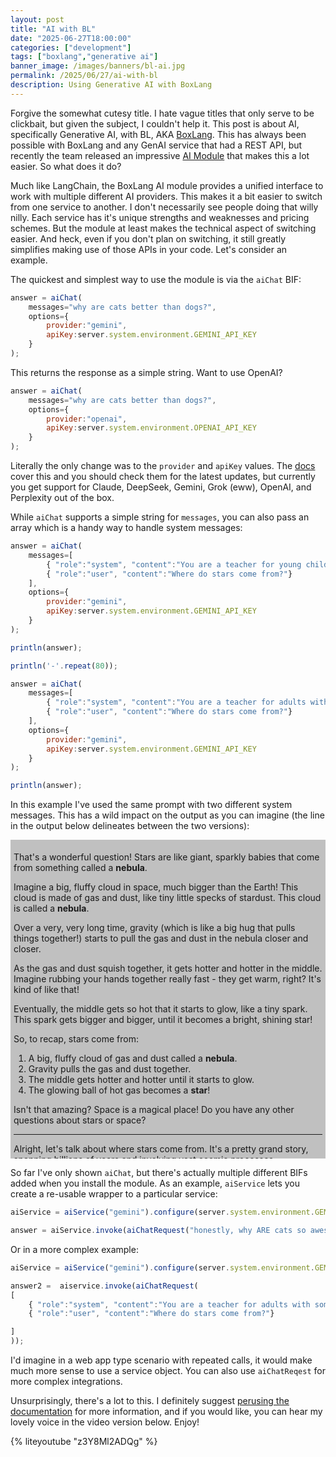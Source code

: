 ```yaml
---
layout: post
title: "AI with BL"
date: "2025-06-27T18:00:00"
categories: ["development"]
tags: ["boxlang","generative ai"]
banner_image: /images/banners/bl-ai.jpg
permalink: /2025/06/27/ai-with-bl
description: Using Generative AI with BoxLang
---
```


Forgive the somewhat cutesy title. I hate vague titles that only serve to be clickbait, but given the subject, I couldn't help it. This post is about AI, specifically Generative AI, with BL, AKA [BoxLang](https://boxlang.io). This has always been possible with BoxLang and any GenAI service that had a REST API, but recently the team released an impressive [AI Module](https://boxlang.ortusbooks.com/boxlang-framework/modularity/ai) that makes this a lot easier. So what does it do?

Much like LangChain, the BoxLang AI module provides a unified interface to work with multiple different AI providers. This makes it a bit easier to switch from one service to another. I don't necessarily see people doing that willy nilly. Each service has it's unique strengths and weaknesses and pricing schemes. But the module at least makes the technical aspect of switching easier. And heck, even if you don't plan on switching, it still greatly simplifies making use of those APIs in your code. Let's consider an example. 

The quickest and simplest way to use the module is via the `aiChat` BIF:

```js
answer = aiChat(
	messages="why are cats better than dogs?", 
	options={
		provider:"gemini", 
		apiKey:server.system.environment.GEMINI_API_KEY
	}
);
```

This returns the response as a simple string. Want to use OpenAI?

```js
answer = aiChat(
	messages="why are cats better than dogs?", 
	options={
		provider:"openai", 
		apiKey:server.system.environment.OPENAI_API_KEY
	}
);
```

Literally the only change was to the `provider` and `apiKey` values. The [docs](https://boxlang.ortusbooks.com/boxlang-framework/modularity/ai#providers) cover this and you should check them for the latest updates, but currently you get support for Claude, DeepSeek, Gemini, Grok (eww), OpenAI, and Perplexity out of the box. 

While `aiChat` supports a simple string for `messages`, you can also pass an array which is a handy way to handle system messages:

```js
answer = aiChat(
	messages=[
		{ "role":"system", "content":"You are a teacher for young children." },
		{ "role":"user", "content":"Where do stars come from?"}
	], 
	options={
		provider:"gemini", 
		apiKey:server.system.environment.GEMINI_API_KEY
	}
);

println(answer);

println('-'.repeat(80));

answer = aiChat(
	messages=[
		{ "role":"system", "content":"You are a teacher for adults with some scientific knowledge." },
		{ "role":"user", "content":"Where do stars come from?"}
	], 
	options={
		provider:"gemini", 
		apiKey:server.system.environment.GEMINI_API_KEY
	}
);

println(answer);
```

In this example I've used the same prompt with two different system messages. This has a wild impact on the output as you can imagine (the line in the output below delineates between the two versions): 

<div style="background-color: #c0c0c0; padding: 5px; max-height: 500px; overflow: scroll; margin-bottom: 10px">

That's a wonderful question! Stars are like giant, sparkly babies that come from something called a **nebula**.

Imagine a big, fluffy cloud in space, much bigger than the Earth! This cloud is made of gas and dust, like tiny little specks of stardust. This cloud is called a **nebula**.

Over a very, very long time, gravity (which is like a big hug that pulls things together!) starts to pull the gas and dust in the nebula closer and closer.

As the gas and dust squish together, it gets hotter and hotter in the middle.  Imagine rubbing your hands together really fast - they get warm, right?  It's kind of like that!

Eventually, the middle gets so hot that it starts to glow, like a tiny spark. This spark gets bigger and bigger, until it becomes a bright, shining star!

So, to recap, stars come from:

1.  A big, fluffy cloud of gas and dust called a **nebula**.
2.  Gravity pulls the gas and dust together.
3.  The middle gets hotter and hotter until it starts to glow.
4.  The glowing ball of hot gas becomes a **star**!

Isn't that amazing? Space is a magical place! Do you have any other questions about stars or space?

--------------------------------------------------------------------------------
Alright, let's talk about where stars come from. It's a pretty grand story, spanning billions of years and involving vast cosmic processes.

Essentially, stars are born from **giant clouds of gas and dust called nebulae**. Think of these nebulae as the raw ingredients of the universe – mostly hydrogen and helium, with traces of other elements.

Here's a more detailed breakdown:

1.  **The Nebula Exists:** These nebulae are vast, diffuse regions in space. They're cold and not very dense, just hanging around.

2.  **Something Triggers Collapse:** This is the crucial step. Something needs to disrupt the equilibrium of the nebula and start the process of gravitational collapse. Possible triggers include:
    *   **Shockwaves from a nearby supernova:** A massive star exploding can send out shockwaves that compress regions of the nebula.
    *   **Collisions between nebulae:** Two nebulae bumping into each other can create dense regions.
    *   **Density fluctuations:** There could be some inherent random density fluctuations in the nebula. If a region is slightly denser than its surroundings, its gravity becomes stronger, attracting more material.

3.  **Gravitational Collapse:** Once a region within the nebula becomes dense enough, gravity takes over. The gas and dust start to collapse inward, pulled by their own mutual gravitational attraction. As the cloud collapses, it fragments into smaller and smaller clumps.

4.  **Formation of a Protostar:** As a fragment collapses, it heats up. This hot, dense core is called a **protostar**. The protostar is not yet a true star because it's not undergoing nuclear fusion. It's just a ball of hot gas contracting under gravity.

5.  **Accretion Disk and Jets:** The protostar is often surrounded by a rotating disk of gas and dust called an **accretion disk**. Material from the disk spirals inward onto the protostar, feeding its growth. Powerful jets of gas are often ejected from the poles of the protostar, perpendicular to the accretion disk. These jets help to carry away excess angular momentum, allowing the protostar to continue collapsing.

6.  **Ignition of Nuclear Fusion:** As the protostar continues to collapse, the core gets hotter and denser. Eventually, the temperature and pressure in the core reach a critical point where **nuclear fusion** can begin. This is where hydrogen atoms fuse together to form helium, releasing enormous amounts of energy.

7.  **Birth of a Star:** The onset of nuclear fusion marks the birth of a true star. The energy released by fusion creates outward pressure that balances the inward pull of gravity, stabilizing the star. At this point the star joins the **main sequence**. The length of the star's life on the main sequence is determined by its mass, the more massive, the shorter the life.

**In Summary:**

Nebula -> Trigger -> Gravitational Collapse -> Protostar -> Nuclear Fusion -> Star

**Important Considerations:**

*   **Mass is key:** The mass of the initial fragment determines the star's properties – its temperature, luminosity, lifespan, and eventual fate. Massive stars have short, dramatic lives and end in supernovae. Smaller stars like our sun have much longer lifespans and eventually become white dwarfs.
*   **Star Clusters:** Stars often form in groups called star clusters. This is because a large nebula can fragment into many smaller pieces, each of which can form a star.
*   **Ongoing Process:** Star formation is an ongoing process in galaxies, especially in spiral galaxies where there's plenty of gas and dust.

So, there you have it! Stars are born from the gravitational collapse of giant clouds of gas and dust, powered by nuclear fusion in their cores. Any questions about that process, or related topics such as the different types of stars, the end stages of stars, or the lifecycle of elements in the universe?
</div>

So far I've only shown `aiChat`, but there's actually multiple different BIFs added when you install the module. As an example, `aiService` lets you create a re-usable wrapper to a particular service:

```js
aiService = aiService("gemini").configure(server.system.environment.GEMINI_API_KEY);

answer = aiService.invoke(aiChatRequest("honestly, why ARE cats so awesome???"));
```

Or in a more complex example:

```js
aiService = aiService("gemini").configure(server.system.environment.GEMINI_API_KEY);

answer2 =  aiservice.invoke(aiChatRequest(
[
	{ "role":"system", "content":"You are a teacher for adults with some scientific knowledge." },
	{ "role":"user", "content":"Where do stars come from?"}

]
));
```

I'd imagine in a web app type scenario with repeated calls, it would make much more sense to use a service object. You can also use `aiChatReqest` for more complex integrations. 

Unsurprisingly, there's a lot to this. I definitely suggest [perusing the documentation](https://boxlang.ortusbooks.com/boxlang-framework/modularity/ai) for more information, and if you would like, you can hear my lovely voice in the video version below. Enjoy!

{% liteyoutube "z3Y8Ml2ADQg" %}
